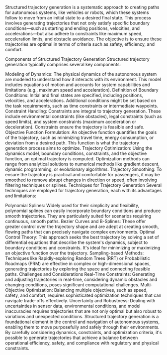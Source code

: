 Structured trajectory generation is a systematic approach to creating paths for autonomous systems, like vehicles or robots, which these systems follow to move from an initial state to a desired final state. This process involves generating trajectories that not only satisfy specific boundary conditions—such as starting and ending positions, velocities, and accelerations—but also adhere to constraints like maximum speed, acceleration limits, and obstacle avoidance. The objective is to ensure these trajectories are optimal in terms of criteria such as safety, efficiency, and comfort.

Components of Structured Trajectory Generation
Structured trajectory generation typically comprises several key components:

Modeling of Dynamics:
The physical dynamics of the autonomous system are modeled to understand how it interacts with its environment. This model includes equations of motion and accounts for system capabilities and limitations (e.g., maximum speed and acceleration).
Definition of Boundary Conditions:
Initial and final states are specified, including positions, velocities, and accelerations. Additional conditions might be set based on the task requirements, such as time constraints or intermediate waypoints.
Constraint Handling:
Constraints are integral to trajectory generation. These include environmental constraints (like obstacles), legal constraints (such as speed limits), and system constraints (maximum acceleration or deceleration). Constraints ensure the trajectory is feasible and safe.
Objective Function Formulation:
An objective function quantifies the goals of the trajectory, such as minimizing travel time, energy consumption, or deviation from a desired path. This function is what the trajectory generation process aims to optimize.
Trajectory Optimization:
Using the dynamics model, boundary conditions, constraints, and the objective function, an optimal trajectory is computed. Optimization methods can range from analytical solutions to numerical methods like gradient descent, dynamic programming, or evolutionary algorithms.
Trajectory Smoothing:
To ensure the trajectory is practical and comfortable for passengers, it may be smoothed to remove abrupt changes in direction or speed, often involving filtering techniques or splines.
Techniques for Trajectory Generation
Several techniques are employed for trajectory generation, each with its advantages and limitations:

Polynomial Splines: Widely used for their simplicity and flexibility, polynomial splines can easily incorporate boundary conditions and produce smooth trajectories. They are particularly suited for scenarios requiring continuous, smooth paths.
Bezier Curves and B-Splines: These offer greater control over the trajectory shape and are adept at creating smooth, flowing paths that can precisely navigate complex environments.
Optimal Control Theory: This approach seeks the best trajectory by solving a set of differential equations that describe the system's dynamics, subject to boundary conditions and constraints. It's ideal for minimizing or maximizing an objective function over the trajectory.
Sampling-based Methods: Techniques like Rapidly-exploring Random Trees (RRT) or Probabilistic Roadmaps (PRM) are effective in complex or high-dimensional spaces, generating trajectories by exploring the space and connecting feasible paths.
Challenges and Considerations
Real-Time Constraints: Generating and adjusting trajectories in real-time, considering dynamic obstacles and changing conditions, poses significant computational challenges.
Multi-Objective Optimization: Balancing multiple objectives, such as speed, safety, and comfort, requires sophisticated optimization techniques that can navigate trade-offs effectively.
Uncertainty and Robustness: Dealing with uncertainties in sensor data, environmental conditions, and model inaccuracies requires trajectories that are not only optimal but also robust to variations and unexpected conditions.
Structured trajectory generation is a foundational element in the control and navigation of autonomous systems, enabling them to move purposefully and safely through their environments. By carefully considering dynamics, constraints, and optimization criteria, it's possible to generate trajectories that achieve a balance between operational efficiency, safety, and compliance with regulatory and physical constraints.